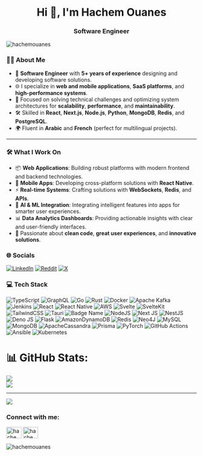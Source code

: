 
<h1 align="center">Hi 👋, I'm Hachem Ouanes</h1>
<h3 align="center">Software Engineer</h3>

<p align="left"> <img src="https://komarev.com/ghpvc/?username=hachemouanes&label=Profile%20views&color=0e75b6&style=flat" alt="hachemouanes" /> </p>

### 👨‍💻 About Me  
- 🚀 **Software Engineer** with **5+ years of experience** designing and developing software solutions.  
- 🌐 I specialize in **web and mobile applications**, **SaaS platforms**, and **high-performance systems**.  
- 🎯 Focused on solving technical challenges and optimizing system architectures for **scalability**, **performance**, and **maintainability**.  
- 🛠️ Skilled in **React**, **Next.js**, **Node.js**, **Python**, **MongoDB**, **Redis**, and **PostgreSQL**.  
- 🌍 Fluent in **Arabic** and **French** (perfect for multilingual projects).  

---

### 🛠️ What I Work On  
- 📦 **Web Applications**: Building robust platforms with modern frontend and backend technologies.  
- 📱 **Mobile Apps**: Developing cross-platform solutions with **React Native**.  
- ⚡ **Real-time Systems**: Crafting solutions with **WebSockets**, **Redis**, and **APIs**.  
- 🤖 **AI & ML Integration**: Integrating intelligent features into apps for smarter user experiences.  
- 📊 **Data Analytics Dashboards**: Providing actionable insights with clear and user-friendly interfaces.  
- 🌟 Passionate about **clean code**, **great user experiences**, and **innovative solutions**.  


### 🌐 Socials
[![LinkedIn](https://img.shields.io/badge/LinkedIn-%230077B5.svg?logo=linkedin&logoColor=white)](https://www.linkedin.com/in/hachem-ouanes-14570720a/) [![Reddit](https://img.shields.io/badge/Reddit-%23FF4500.svg?logo=Reddit&logoColor=white)](https://reddit.com/user/Hachem_Ouanes) [![X](https://img.shields.io/badge/X-black.svg?logo=X&logoColor=white)](https://x.com/@HachemOuanes) 

### 💻 Tech Stack
![TypeScript](https://img.shields.io/badge/typescript-%23007ACC.svg?style=for-the-badge&logo=typescript&logoColor=white) ![GraphQL](https://img.shields.io/badge/-GraphQL-E10098?style=for-the-badge&logo=graphql&logoColor=white) ![Go](https://img.shields.io/badge/go-%2300ADD8.svg?style=for-the-badge&logo=go&logoColor=white) ![Rust](https://img.shields.io/badge/rust-%23000000.svg?style=for-the-badge&logo=rust&logoColor=white) ![Docker](https://img.shields.io/badge/docker-%230db7ed.svg?style=for-the-badge&logo=docker&logoColor=white) ![Apache Kafka](https://img.shields.io/badge/Apache%20Kafka-000?style=for-the-badge&logo=apachekafka) ![Jenkins](https://img.shields.io/badge/jenkins-%232C5263.svg?style=for-the-badge&logo=jenkins&logoColor=white) ![React](https://img.shields.io/badge/react-%2320232a.svg?style=for-the-badge&logo=react&logoColor=%2361DAFB) ![React Native](https://img.shields.io/badge/react_native-%2320232a.svg?style=for-the-badge&logo=react&logoColor=%2361DAFB) ![AWS](https://img.shields.io/badge/AWS-%23FF9900.svg?style=for-the-badge&logo=amazon-aws&logoColor=white) ![Svelte](https://img.shields.io/badge/svelte-%23f1413d.svg?style=for-the-badge&logo=svelte&logoColor=white) ![SvelteKit](https://img.shields.io/badge/sveltekit-%23ff3e00.svg?style=for-the-badge&logo=svelte&logoColor=white) ![TailwindCSS](https://img.shields.io/badge/tailwindcss-%2338B2AC.svg?style=for-the-badge&logo=tailwind-css&logoColor=white) ![Tauri](https://img.shields.io/badge/tauri-%2324C8DB.svg?style=for-the-badge&logo=tauri&logoColor=%23FFFFFF) ![Badge Name](https://img.shields.io/badge/tRPC-%232596BE.svg?style=for-the-badge&logo=tRPC&logoColor=white) ![NodeJS](https://img.shields.io/badge/node.js-6DA55F?style=for-the-badge&logo=node.js&logoColor=white) ![Next JS](https://img.shields.io/badge/Next-black?style=for-the-badge&logo=next.js&logoColor=white) ![NestJS](https://img.shields.io/badge/nestjs-%23E0234E.svg?style=for-the-badge&logo=nestjs&logoColor=white) ![Deno JS](https://img.shields.io/badge/deno%20js-000000?style=for-the-badge&logo=deno&logoColor=white) ![Flask](https://img.shields.io/badge/flask-%23000.svg?style=for-the-badge&logo=flask&logoColor=white) ![AmazonDynamoDB](https://img.shields.io/badge/Amazon%20DynamoDB-4053D6?style=for-the-badge&logo=Amazon%20DynamoDB&logoColor=white) ![Redis](https://img.shields.io/badge/redis-%23DD0031.svg?style=for-the-badge&logo=redis&logoColor=white) ![Neo4J](https://img.shields.io/badge/Neo4j-008CC1?style=for-the-badge&logo=neo4j&logoColor=white) ![MySQL](https://img.shields.io/badge/mysql-4479A1.svg?style=for-the-badge&logo=mysql&logoColor=white) ![MongoDB](https://img.shields.io/badge/MongoDB-%234ea94b.svg?style=for-the-badge&logo=mongodb&logoColor=white) ![ApacheCassandra](https://img.shields.io/badge/cassandra-%231287B1.svg?style=for-the-badge&logo=apache-cassandra&logoColor=white) ![Prisma](https://img.shields.io/badge/Prisma-3982CE?style=for-the-badge&logo=Prisma&logoColor=white) ![PyTorch](https://img.shields.io/badge/PyTorch-%23EE4C2C.svg?style=for-the-badge&logo=PyTorch&logoColor=white) ![GitHub Actions](https://img.shields.io/badge/github%20actions-%232671E5.svg?style=for-the-badge&logo=githubactions&logoColor=white) ![Ansible](https://img.shields.io/badge/ansible-%231A1918.svg?style=for-the-badge&logo=ansible&logoColor=white) ![Kubernetes](https://img.shields.io/badge/kubernetes-%23326ce5.svg?style=for-the-badge&logo=kubernetes&logoColor=white)
# 📊 GitHub Stats:
![](https://github-readme-streak-stats.herokuapp.com/?user=HachemOuanes&theme=dark&hide_border=false)<br/>
![](https://github-readme-stats.vercel.app/api/top-langs/?username=HachemOuanes&theme=dark&hide_border=false&include_all_commits=false&count_private=false&layout=compact)

---
[![](https://visitcount.itsvg.in/api?id=HachemOuanes&icon=0&color=0)](https://visitcount.itsvg.in)

<!-- Proudly created with GPRM ( https://gprm.itsvg.in ) -->

<h3 align="left">Connect with me:</h3>
<p align="left">
<a href="https://twitter.com/hachemouanes" target="blank"><img align="center" src="https://raw.githubusercontent.com/rahuldkjain/github-profile-readme-generator/master/src/images/icons/Social/twitter.svg" alt="hachemouanes" height="30" width="40" /></a>
<a href="[https://linkedin.com/in/hachem ouanes](https://www.linkedin.com/in/hachem-ouanes-14570720a/)" target="blank"><img align="center" src="https://raw.githubusercontent.com/rahuldkjain/github-profile-readme-generator/master/src/images/icons/Social/linked-in-alt.svg" alt="hachem ouanes" height="30" width="40" /></a>

</p>

<p><img align="left" src="https://github-readme-stats.vercel.app/api/top-langs?username=hachemouanes&show_icons=true&locale=en&layout=compact" alt="hachemouanes" /></p>


